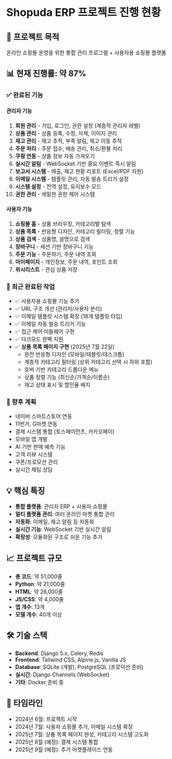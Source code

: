 # Shopuda ERP 프로젝트 진행 현황

## 🎯 프로젝트 목적
온라인 쇼핑몰 운영을 위한 통합 관리 프로그램 + 사용자용 쇼핑몰 플랫폼

## 📊 현재 진행률: 약 87%

### ✅ 완료된 기능

#### 관리자 기능
1. **회원 관리** - 가입, 로그인, 권한 설정 (계층적 관리자 레벨)
2. **상품 관리** - 상품 등록, 수정, 삭제, 이미지 관리
3. **재고 관리** - 재고 추적, 부족 알림, 재고 이동 추적
4. **주문 처리** - 주문 접수, 배송 관리, 취소/환불 처리
5. **쿠팡 연동** - 상품 정보 자동 가져오기
6. **실시간 알림** - WebSocket 기반 중요 이벤트 즉시 알림
7. **보고서 시스템** - 매출, 재고 현황 리포트 (Excel/PDF 지원)
8. **이메일 시스템** - 템플릿 관리, 자동 발송 트리거 설정
9. **시스템 설정** - 전역 설정, 유지보수 모드
10. **권한 관리** - 세밀한 권한 제어 시스템

#### 사용자 기능
1. **쇼핑몰 홈** - 상품 브라우징, 카테고리별 탐색
2. **상품 목록** - 반응형 디자인, 카테고리 필터링, 정렬 기능
3. **상품 검색** - 상품명, 설명으로 검색
4. **장바구니** - 세션 기반 장바구니 기능
5. **주문 기능** - 주문하기, 주문 내역 조회
6. **마이페이지** - 개인정보, 주문 내역, 포인트 조회
7. **위시리스트** - 관심 상품 저장

### 🔄 최근 완료된 작업
- ✅ 사용자용 쇼핑몰 기능 추가
- ✅ URL 구조 개선 (관리자/사용자 분리)
- ✅ 이메일 템플릿 시스템 확장 (18개 템플릿 타입)
- ✅ 이메일 자동 발송 트리거 기능
- ✅ 접근 제어 미들웨어 구현
- ✅ 다크모드 완벽 지원
- ✅ **상품 목록 페이지 구현** (2025년 7월 22일)
  - 완전 반응형 디자인 (모바일/태블릿/데스크톱)
  - 계층적 카테고리 필터링 (상위 카테고리 선택 시 하위 포함)
  - 호버 기반 카테고리 드롭다운 메뉴
  - 상품 정렬 기능 (최신순/가격순/이름순)
  - 재고 상태 표시 및 할인율 배지

### 📝 향후 계획
- 네이버 스마트스토어 연동
- 11번가, G마켓 연동
- 결제 시스템 통합 (토스페이먼츠, 카카오페이)
- 모바일 앱 개발
- AI 기반 판매 예측 기능
- 고객 리뷰 시스템
- 쿠폰/프로모션 관리
- 실시간 채팅 상담

## 💡 핵심 특징
- **통합 플랫폼**: 관리자 ERP + 사용자 쇼핑몰
- **멀티 플랫폼 관리**: 여러 온라인 마켓 통합 관리
- **자동화**: 이메일, 재고 알림 등 자동화
- **실시간 기능**: WebSocket 기반 실시간 알림
- **확장성**: 모듈화된 구조로 쉬운 기능 추가

## 📈 프로젝트 규모
- **총 코드**: 약 51,000줄
- **Python**: 약 21,000줄
- **HTML**: 약 26,000줄
- **JS/CSS**: 약 4,000줄
- **앱 개수**: 13개
- **모델 개수**: 40개 이상

## 🛠 기술 스택
- **Backend**: Django 5.x, Celery, Redis
- **Frontend**: Tailwind CSS, Alpine.js, Vanilla JS
- **Database**: SQLite (개발), PostgreSQL (프로덕션 준비)
- **실시간**: Django Channels (WebSocket)
- **기타**: Docker 준비 중

## 📅 타임라인
- 2024년 6월: 프로젝트 시작
- 2024년 7월: 사용자 쇼핑몰 추가, 이메일 시스템 확장
- 2025년 7월: 상품 목록 페이지 완성, 카테고리 시스템 고도화
- 2025년 8월 (예정): 결제 시스템 통합
- 2025년 9월 (예정): 추가 마켓플레이스 연동